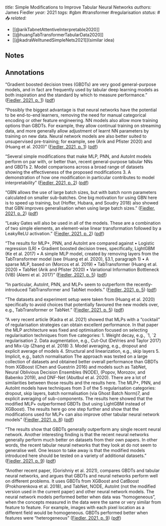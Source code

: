 *title:* Simple Modifications to Improve Tabular Neural Networks
*authors:* James Fiedler
*year:* 2021
*tags:* #gbm #transformer #regularisation
*status:* #📥
*related:*
- [[@arikTabnetAttentiveInterpretable2020]]
- [[@huangTabTransformerTabularData2020]]
- [[@kadraWelltunedSimpleNets2021]](similar idea)
## Notes 

## Annotations


“Gradient boosted decision trees (GBDTs) are very good general-purpose models, and in fact are frequently used by tabular deep learning models as both inspiration and the standard by which to measure performance.” ([Fiedler, 2021, p. 1](zotero://select/library/items/2WDR69I9)) ([pdf](zotero://open-pdf/library/items/LTL6RA8D?page=1&annotation=N94MMVIN))

“Possibly the biggest advantage is that neural networks have the potential to be end-to-end learners, removing the need for manual categorical encoding or other feature engineering. NN models also allow more training options than GBDTs. For example, they allow continual training on streaming data, and more generally allow adjustment of learnt NN parameters by training on new data. Neural network models are also better suited to unsupervised pre-training; for example, see (Arik and Pfister 2020) and (Huang et al. 2020)” ([Fiedler, 2021, p. 1](zotero://select/library/items/2WDR69I9)) ([pdf](zotero://open-pdf/library/items/LTL6RA8D?page=1&annotation=PQEZJP4Z))

“Several simple modifications that make MLP, PNN, and AutoInt models perform on par with, or better than, recent general-purpose tabular NNs and GBDTs 2. Model comparisons across a broad range of datasets showing the effectiveness of the proposed modifications 3. A demonstration of how one modification in particular contributes to model interpretability” ([Fiedler, 2021, p. 2](zotero://select/library/items/2WDR69I9)) ([pdf](zotero://open-pdf/library/items/LTL6RA8D?page=2&annotation=5WET9SMG))

“GBN allows the use of large batch sizes, but with batch norm parameters calculated on smaller sub-batches. One big motivation for using GBN here is to speed up training, but (Hoffer, Hubara, and Soudry 2018) also showed that GBN improves generalisation when using large batch sizes.” ([Fiedler, 2021, p. 2](zotero://select/library/items/2WDR69I9)) ([pdf](zotero://open-pdf/library/items/LTL6RA8D?page=2&annotation=Y4XFHB8D))

“Leaky Gates will also be used in all of the models. These are a combination of two simple elements, an element-wise linear transformation followed by a LeakyReLU activation.” ([Fiedler, 2021, p. 2](zotero://select/library/items/2WDR69I9)) ([pdf](zotero://open-pdf/library/items/LTL6RA8D?page=2&annotation=9T8WMGI6))

“The results for MLP+, PNN, and AutoInt are compared against • Logistic regression (LR) • Gradient boosted decision trees, specifically, LightGBM (Ke et al. 2017) • A simple MLP model, created by removing layers from the TabTransformer model (see (Huang et al. 2020), §3.1, paragraph 1) • A sparse MLP, based on (Morcos et al. 2019) • TabTransformer (Huang et al. 2020) • TabNet (Arik and Pfister 2020) • Variational Information Bottleneck (VIB) (Alemi et al. 2017)” ([Fiedler, 2021, p. 5](zotero://select/library/items/2WDR69I9)) ([pdf](zotero://open-pdf/library/items/LTL6RA8D?page=5&annotation=LI7KCAVJ))

“In particular, AutoInt, PNN, and MLP+ seem to outperform the recently-introduced TabTransformer and TabNet models.” ([Fiedler, 2021, p. 5](zotero://select/library/items/2WDR69I9)) ([pdf](zotero://open-pdf/library/items/LTL6RA8D?page=5&annotation=4PKLN9FQ))

“The datasets and experiment setup were taken from (Huang et al. 2020) specifically to avoid choices that potentially favoured the new models over, e.g., TabTransformer or TabNet.” ([Fiedler, 2021, p. 5](zotero://select/library/items/2WDR69I9)) ([pdf](zotero://open-pdf/library/items/LTL6RA8D?page=5&annotation=BGIT7Z6F))

“A very recent article (Kadra et al. 2021) showed that MLPs with a “cocktail” of regularisation strategies can obtain excellent performance. In that paper the MLP architecture was fixed and optimisation focused on selecting regularisation techniques from five categories: 1. Weight decay, e.g., \`1, \`2 regularisation 2. Data augmentation, e.g., Cut-Out (DeVries and Taylor 2017) and Mix-Up (Zhang et al. 2018) 3. Model averaging, e.g., dropout and explicit average of models 4. Structural and linearization, e.g., skip layers 5. Implicit, e.g., batch normalisation The approach was tested on a large collection of datasets and obtained better overall performance than GBDTs from XGBoost (Chen and Guestrin 2016) and models such as TabNet, Neural Oblivious Decision Ensembles (NODE), (Popov, Morozov, and Babenko 2019), and DNF-Net (Abutbul et al. 2020). There are a lot of similarities between those results and the results here. The MLP+, PNN, and AutoInt models have techniques from 3 of the 5 regularisation categories: dropout, skip layers, batch normalisation (via Ghost Batch Norm)7, and explicit averaging of sub-components. The results here showed that the modified MLP+ outperformed GBDTs (but using LightGBM instead of XGBoost). The results here go one step further and show that the modifications used for MLP+ can also improve other tabular neural network models” ([Fiedler, 2021, p. 8](zotero://select/library/items/2WDR69I9)) ([pdf](zotero://open-pdf/library/items/LTL6RA8D?page=8&annotation=DVSPMB8T))

“The results show that GBDTs generally outperform any single recent neural network. Another interesting finding is that the recent neural networks generally perform much better on datasets from their own papers. In other words, the recent tabular neural networks that they look at do not seem to generalise well. One lesson to take away is that the modified models introduced here should be tested on a variety of additional datasets.” ([Fiedler, 2021, p. 9](zotero://select/library/items/2WDR69I9)) ([pdf](zotero://open-pdf/library/items/LTL6RA8D?page=9&annotation=KRDEM6EN))

“Another recent paper, (Gorishniy et al. 2021), compares GBDTs and tabular neural networks, and argues that GBDTs and neural networks perform well on different problems. It uses GBDTs from XGBoost and CatBoost (Prokhorenkova et al. 2018), and TabNet, NODE, AutoInt (not the modified version used in the current paper) and other neural network models. The neural network models performed better when data was “homogeneous”, when the concepts measured in the data were the same or very similar from feature to feature. For example, images with each pixel location as a different field would be homogeneous. GBDTs performed better when features were “heterogeneous” ([Fiedler, 2021, p. 9](zotero://select/library/items/2WDR69I9)) ([pdf](zotero://open-pdf/library/items/LTL6RA8D?page=9&annotation=ZZ5CYMWU))